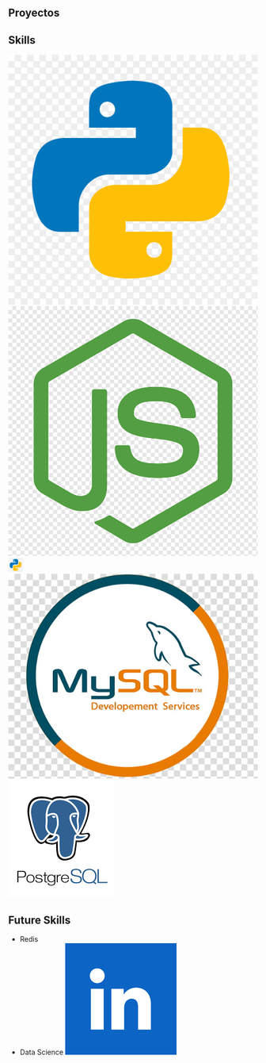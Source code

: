 ## Proyectos
## Skills
![Python](src/python.png)
![Node.js](src/nodejs.png)
<img src="src/python.png" alt="Python" width="30" />
![MySQL](src/mysql.png)
![PostgreSQL](src/postgresql.png)

## Future Skills
- Redis
- Data Science
[![LinkedIn](src/linkedin.png)](https://www.linkedin.com/in/maximiliano-zonta/)
